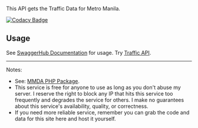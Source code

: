 
This API gets the Traffic Data for Metro Manila.

[![Codacy Badge](https://api.codacy.com/project/badge/Grade/98000faef03e4b419bda0dbc3bfef0bb)](https://www.codacy.com/app/ridvanbaluyos/traffic-api?utm_source=github.com&amp;utm_medium=referral&amp;utm_content=ridvanbaluyos/traffic-api&amp;utm_campaign=Badge_Grade)

## Usage ##
See [SwaggerHub Documentation](https://app.swaggerhub.com/apis/ridvanbaluyos/traffic-api/1.0.0) for usage.
Try [Traffic API](http://traffic.gundamserver.com/v1/feed).
___
Notes:
- See: [MMDA PHP Package](https://github.com/ridvanbaluyos/mmda).
- This service is free for anyone to use as long as you don't abuse my server. I reserve the right to block any IP that hits this service too frequently and degrades the service for others. I make no guarantees about this service's availability, quality, or correctness.
- If you need more reliable service, remember you can grab the code and data for this site here and host it yourself.
